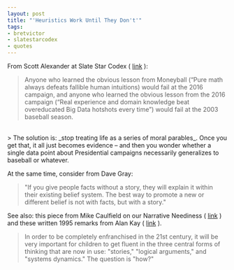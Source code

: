 ```yaml
---
layout: post
title: "'Heuristics Work Until They Don't'"
tags:
- bretvictor
- slatestarcodex
- quotes
---
```



From Scott Alexander at Slate Star Codex ( [link](http://slatestarcodex.com/2017/01/11/heuristics-work-until-they-dont/) ):

> Anyone who learned the obvious lesson from Moneyball (“Pure math always defeats fallible human intuitions) would fail at the 2016 campaign, and anyone who learned the obvious lesson from the 2016 campaign (“Real experience and domain knowledge beat overeducated Big Data hotshots every time”) would fail at the 2003 baseball season.  
<br/>
> The solution is: _stop treating life as a series of moral parables_. Once you get that, it all just becomes evidence – and then you wonder whether a single data point about Presidential campaigns necessarily generalizes to baseball or whatever.  

At the same time, consider from Dave Gray:

> "If you give people facts without a story, they will explain it within their existing belief system. The best way to promote a new or different belief is not with facts, but with a story."   

See also: this piece from Mike Caulfield on our Narrative Neediness ( [link](https://hapgood.us/2017/02/07/narrative-neediness/) ) and these written 1995 remarks from Alan Kay ( [link](http://worrydream.com/refs/Kay%20-%20Powerful%20Ideas%20Need%20Love%20Too.html) ).

> In order to be completely enfranchised in the 21st century, it will be very important for children to get fluent in the three central forms of thinking that are now in use: "stories," "logical arguments," and "systems dynamics." The question is "how?"

